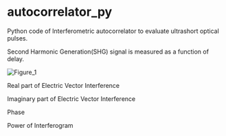 # autocorrelator_py
Python code of Interferometric autocorrelator to evaluate ultrashort optical pulses.

Second Harmonic Generation(SHG) signal is measured as a function of delay.

![Figure_1](https://user-images.githubusercontent.com/30459885/188770255-9c87face-04b8-4dcf-ae3d-3146395bb674.png)

Real part of Electric Vector Interference

Imaginary part of Electric Vector Interference

Phase

Power of Interferogram
